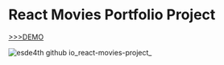 # React Movies Portfolio Project

[>>>DEMO](https://esde4th.github.io/react-movies-project/)

![esde4th github io_react-movies-project_](https://user-images.githubusercontent.com/93351842/152657799-7bfdae5c-de81-4764-8623-a9693a3c4ff3.jpg)
